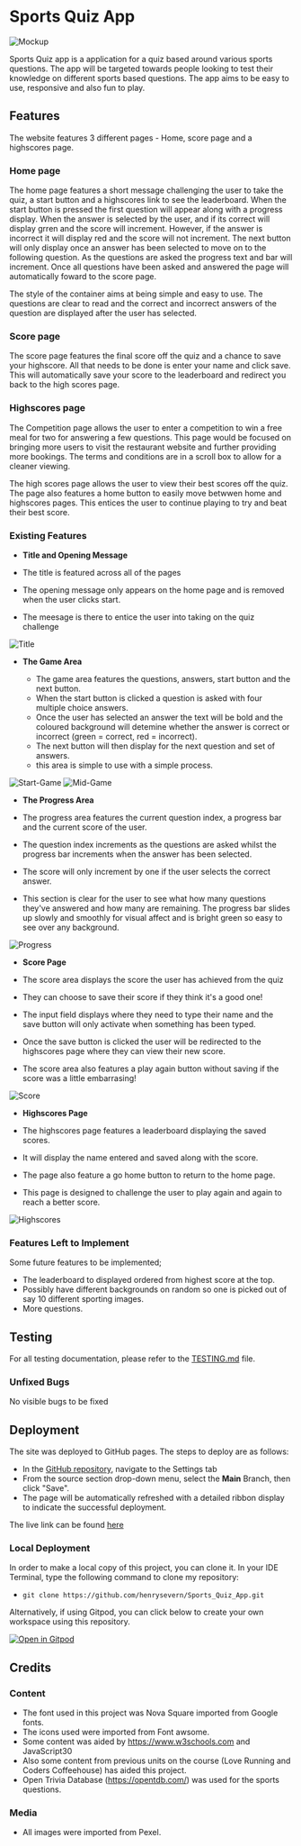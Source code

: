 # Sports Quiz App

![Mockup](documentation/tests/mockup.png)

Sports Quiz app is a application for a quiz based around various sports questions. The app will be targeted towards people looking to test their knowledge on different sports based questions. The app aims to be easy to use, responsive and also fun to play.

## Features 

The website features 3 different pages - Home, score page and a highscores page.

### Home page
The home page features a short message challenging the user to take the quiz, a start button and a highscores link to see the leaderboard. When the start button is pressed the first question will appear along with a progress display. When the answer is selected by the user, and if its correct will display grren and the score will increment. However, if the answer is incorrect it will display red and the score will not increment. The next button will only display once an answer has been selected to move on to the following question. As the questions are asked the progress text and bar will increment. Once all questions have been asked and answered the page will automatically foward to the score page. 

The style of the container aims at being simple and easy to use. The questions are clear to read and the  correct and incorrect answers of the question are displayed after the user has selected.

### Score page
The score page features the final score off the quiz and a chance to save your highscore. All that needs to be done is enter your name and click save. This will automatically save your score to the leaderboard and redirect you back to the high scores page.

### Highscores page 
The Competition page allows the user to enter a competition to win a free meal for two for answering a few questions. This page would be focused on bringing more users to visit the restaurant website and further providing more bookings. The terms and conditions are in a scroll box to allow for a cleaner viewing.

The high scores page allows the user to view their best scores off the quiz. The page also features a home button to easily move betwwen home and highscores pages. This entices the user to continue playing to try and beat their best score.

### Existing Features

- __Title and Opening Message__

- The title is featured across all of the pages
- The opening message only appears on the home page and is removed when the user clicks start.
- The meesage is there to entice the user into taking on the quiz challenge

![Title](documentation/tests/title.png)

- __The Game Area__

  - The game area features the questions, answers, start button and the next button.
  - When the start button is clicked a question is asked with four multiple choice answers.
  - Once the user has selected an answer the text will be bold and the coloured background will detemine whether the answer is correct or incorrect (green = correct, red = incorrect).
  - The next button will then display for the next question and set of answers.
  - this area is simple to use with a simple process.

![Start-Game](documentation/tests/start-game.png)
![Mid-Game](documentation/tests/mid-game.png)

- __The Progress Area__

- The progress area features the current question index, a progress bar and the current score of the user.
- The question index increments as the questions are asked whilst the progress bar increments when the answer has been selected.
- The score will only increment by one if the user selects the correct answer. 
- This section is clear for the user to see what how many questions they've answered and how many are remaining. The progress bar slides up slowly and smoothly for visual affect and is bright green so easy to see over any background.

![Progress](documentation/tests/progress.png)

- __Score Page__

- The score area displays the score the user has achieved from the quiz
- They can choose to save their score if they think it's a good one!
- The input field displays where they need to type their name and the save button will only activate when something has been typed.
- Once the save button is clicked the user will be redirected to the highscores page where they can view their new score.
- The score area also features a play again button without saving if the score was a little embarrasing!

![Score](documentation/tests/score.png)

- __Highscores Page__

- The highscores page features a leaderboard displaying the saved scores.
- It will display the name entered and saved along with the score.
- The page also feature a go home button to return to the home page.
- This page is designed to challenge the user to play again and again to reach a better score.

![Highscores](documentation/tests/leaderboard.png)

### Features Left to Implement

Some future features to be implemented;
 - The leaderboard to displayed ordered from highest score at the top.
 - Possibly have different backgrounds on random so one is picked out of say 10 different sporting images.
 - More questions.

## Testing 

For all testing documentation, please refer to the [TESTING.md](TESTING.md) file.

### Unfixed Bugs

No visible bugs to be fixed 

## Deployment

The site was deployed to GitHub pages. The steps to deploy are as follows: 
  - In the [GitHub repository](https://github.com/henrysevern/Project-1), navigate to the Settings tab 
  - From the source section drop-down menu, select the **Main** Branch, then click "Save".
  - The page will be automatically refreshed with a detailed ribbon display to indicate the successful deployment.

The live link can be found [here](https://henrysevern.github.io/Project-1)

### Local Deployment

In order to make a local copy of this project, you can clone it. In your IDE Terminal, type the following command to clone my repository:

- `git clone https://github.com/henrysevern/Sports_Quiz_App.git`

Alternatively, if using Gitpod, you can click below to create your own workspace using this repository.

[![Open in Gitpod](https://gitpod.io/button/open-in-gitpod.svg)](https://gitpod.io/#https://github.com/henrysevern/Sports_Quiz_App)

## Credits 

### Content

 - The font used in this project was Nova Square imported from Google fonts.
 - The icons used were imported from Font awsome.
 - Some content was aided by https://www.w3schools.com and JavaScript30
 - Also some content from previous units on the course (Love Running and Coders Coffeehouse) has aided this project.
 - Open Trivia Database (https://opentdb.com/) was used for the sports questions.
 
 ### Media

- All images were imported from Pexel.
